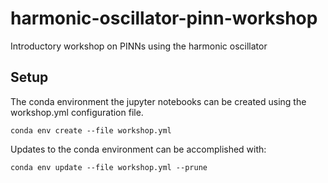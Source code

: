 # harmonic-oscillator-pinn-workshop
Introductory workshop on PINNs using the harmonic oscillator

## Setup
The conda environment the jupyter notebooks can be created using the workshop.yml configuration file.

```conda env create --file workshop.yml```

Updates to the conda environment can be accomplished with:

```conda env update --file workshop.yml --prune```

